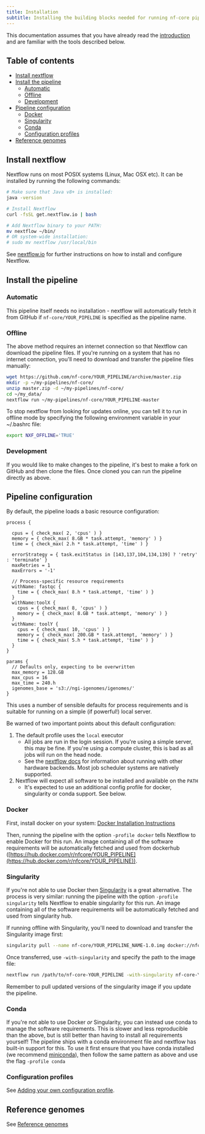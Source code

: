 ```yaml
---
title: Installation
subtitle: Installing the building blocks needed for running nf-core pipelines.
---
```


This documentation assumes that you have already read the [introduction](introduction.md) and are familiar with the tools described below.

## Table of contents
<!-- Install Atom plugin markdown-toc-auto for this ToC -->
<!-- TOC START min:2 max:3 link:true asterisk:true -->
* [Install nextflow](#install-nextflow)
* [Install the pipeline](#install-the-pipeline)
  * [Automatic](#automatic)
  * [Offline](#offline)
  * [Development](#development)
* [Pipeline configuration](#pipeline-configuration)
  * [Docker](#docker)
  * [Singularity](#singularity)
  * [Conda](#conda)
  * [Configuration profiles](#configuration-profiles)
* [Reference genomes](#reference-genomes)
<!-- TOC END -->

## Install nextflow
Nextflow runs on most POSIX systems (Linux, Mac OSX etc). It can be installed by running the following commands:

```bash
# Make sure that Java v8+ is installed:
java -version

# Install Nextflow
curl -fsSL get.nextflow.io | bash

# Add Nextflow binary to your PATH:
mv nextflow ~/bin/
# OR system-wide installation:
# sudo mv nextflow /usr/local/bin
```

See [nextflow.io](https://www.nextflow.io/) for further instructions on how to install and configure Nextflow.

## Install the pipeline

### Automatic
This pipeline itself needs no installation - nextflow will automatically fetch it from GitHub if `nf-core/YOUR_PIPELINE` is specified as the pipeline name.

### Offline
The above method requires an internet connection so that Nextflow can download the pipeline files. If you're running on a system that has no internet connection, you'll need to download and transfer the pipeline files manually:

```bash
wget https://github.com/nf-core/YOUR_PIPELINE/archive/master.zip
mkdir -p ~/my-pipelines/nf-core/
unzip master.zip -d ~/my-pipelines/nf-core/
cd ~/my_data/
nextflow run ~/my-pipelines/nf-core/YOUR_PIPELINE-master
```

To stop nextflow from looking for updates online, you can tell it to run in offline mode by specifying the following environment variable in your ~/.bashrc file:

```bash
export NXF_OFFLINE='TRUE'
```

### Development

If you would like to make changes to the pipeline, it's best to make a fork on GitHub and then clone the files. Once cloned you can run the pipeline directly as above.


## Pipeline configuration
By default, the pipeline loads a basic resource configuration:

```nextflow
process {

  cpus = { check_max( 2, 'cpus' ) }
  memory = { check_max( 8.GB * task.attempt, 'memory' ) }
  time = { check_max( 2.h * task.attempt, 'time' ) }

  errorStrategy = { task.exitStatus in [143,137,104,134,139] ? 'retry' : 'terminate' }
  maxRetries = 1
  maxErrors = '-1'

  // Process-specific resource requirements
  withName: fastqc {
    time = { check_max( 8.h * task.attempt, 'time' ) }
  }
  withName:toolX {
    cpus = { check_max( 8, 'cpus' ) }
    memory = { check_max( 8.GB * task.attempt, 'memory' ) }
  }
  withName: toolY {
    cpus = { check_max( 10, 'cpus' ) }
    memory = { check_max( 200.GB * task.attempt, 'memory' ) }
    time = { check_max( 5.h * task.attempt, 'time' ) }
  }
}

params {
  // Defaults only, expecting to be overwritten
  max_memory = 128.GB
  max_cpus = 16
  max_time = 240.h
  igenomes_base = 's3://ngi-igenomes/igenomes/'
}
```

This uses a number of sensible defaults for process requirements and is suitable for running
on a simple (if powerful!) local server.

Be warned of two important points about this default configuration:

1. The default profile uses the `local` executor
    * All jobs are run in the login session. If you're using a simple server, this may be fine. If you're using a compute cluster, this is bad as all jobs will run on the head node.
    * See the [nextflow docs](https://www.nextflow.io/docs/latest/executor.html) for information about running with other hardware backends. Most job scheduler systems are natively supported.
2. Nextflow will expect all software to be installed and available on the `PATH`
    * It's expected to use an additional config profile for docker, singularity or conda support. See below.

### Docker
First, install docker on your system: [Docker Installation Instructions](https://docs.docker.com/engine/installation/)

Then, running the pipeline with the option `-profile docker` tells Nextflow to enable Docker for this run.
An image containing all of the software requirements will be automatically fetched and used from dockerhub
([https://hub.docker.com/r/nfcore/YOUR_PIPELINE](https://hub.docker.com/r/nfcore/YOUR_PIPELINE)).

### Singularity
If you're not able to use Docker then [Singularity](http://singularity.lbl.gov/) is a great alternative.
The process is very similar: running the pipeline with the option `-profile singularity` tells Nextflow to enable singularity for this run. An image containing all of the software requirements will be automatically fetched and used from singularity hub.

If running offline with Singularity, you'll need to download and transfer the Singularity image first:

```bash
singularity pull --name nf-core/YOUR_PIPELINE_NAME-1.0.img docker://nfcore/YOUR_PIPELINE_NAME:1.0
```

Once transferred, use `-with-singularity` and specify the path to the image file:

```bash
nextflow run /path/to/nf-core-YOUR_PIPELINE -with-singularity nf-core-YOUR_PIPELINE.simg
```

Remember to pull updated versions of the singularity image if you update the pipeline.

### Conda
If you're not able to use Docker _or_ Singularity, you can instead use conda to manage the software requirements.
This is slower and less reproducible than the above, but is still better than having to install all requirements yourself!
The pipeline ships with a conda environment file and nextflow has built-in support for this.
To use it first ensure that you have conda installed (we recommend [miniconda](https://conda.io/miniconda.html)), then follow the same pattern as above and use the flag `-profile conda`

### Configuration profiles

See [Adding your own configuration profile](adding_own_config.md).

## Reference genomes

See [Reference genomes](reference_genomes.md)
